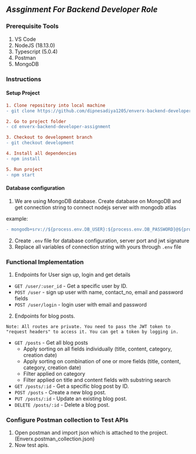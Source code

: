 ## _Assginment For Backend Developer Role_

### Prerequisite Tools

1. VS Code
2. NodeJS (18.13.0)
3. Typescript (5.0.4)
4. Postman
5. MongoDB

### Instructions 

#### Setup Project
``` diff
1. Clone repository into local machine
- git clone https://github.com/dipnesadiya1205/enverx-backend-developer-assignment.git

2. Go to project folder
- cd enverx-backend-developer-assignment

3. Checkout to development branch
- git checkout development

4. Install all dependencies
- npm install

5. Run project
- npm start
```

#### Database configuration

1. We are using MongoDB database. Create database on MongoDB and get connection string to connect nodejs server with mongodb atlas

example:
``` diff
- mongodb+srv://${process.env.DB_USER}:${process.env.DB_PASSWORD}@${process.env.DB_HOST}/${process.env.DB_NAME}?retryWrites=true&w=majority
```
2. Create ```.env``` file for database configuration, server port and jwt signature
3. Replace all variables of connection string with yours through ```.env``` file 

### Functional Implementation
1. Endpoints for User sign up, login and get details

- `GET /user/:user_id` - Get a specific user by ID.
- `POST /user` - sign up user with name, contact_no, email and password fields
- `POST /user/login` - login user with email and password
   
2. Endpoints for blog posts. 

 ``Note: All routes are private. You need to pass the JWT token to "request headers" to access it. You can get a token by logging in.``

- `GET /posts` - Get all blog posts
     * Apply sorting on all fields individually (title, content, category, creation date)
     * Apply sorting on combination of one or more fields (title, content, category, creation date)
     * Filter applied on category
     * Filter applied on title and content fields with substring search
- `GET /posts/:id` - Get a specific blog post by ID.
- `POST /posts` - Create a new blog post.
- `PUT /posts/:id` - Update an existing blog post.
- `DELETE /posts/:id` - Delete a blog post.

### Configure Postman collection to Test APIs

1. Open postman and import json which is attached to the project. (Enverx.postman_collection.json)
2. Now test apis.

